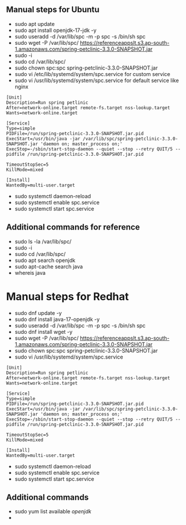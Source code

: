 ## Manual steps for Ubuntu
* sudo apt update
* sudo apt install openjdk-17-jdk -y
* sudo useradd -d /var/lib/spc -m -p spc -s /bin/sh spc
* sudo wget -P /var/lib/spc/ https://referenceappslt.s3.ap-south-1.amazonaws.com/spring-petclinic-3.3.0-SNAPSHOT.jar
* sudo -i
* sudo cd /var/lib/spc/
* sudo chown spc:spc spring-petclinic-3.3.0-SNAPSHOT.jar
* sudo vi /etc/lib/systemd/system/spc.service for custom service
* sudo vi /usr/lib/systemd/system/spc.service for default service like nginx
```
[Unit]
Description=Run spring petlinic
After=network-online.target remote-fs.target nss-lookup.target
Wants=network-online.target

[Service]
Type=simple
PIDFile=/run/spring-petclinic-3.3.0-SNAPSHOT.jar.pid
ExecStart=/usr/bin/java -jar /var/lib/spc/spring-petclinic-3.3.0-SNAPSHOT.jar 'daemon on; master_process on;'
ExecStop=-/sbin/start-stop-daemon --quiet --stop --retry QUIT/5 --pidfile /run/spring-petclinic-3.3.0-SNAPSHOT.jar.pid

TimeoutStopSec=5
KillMode=mixed

[Install]
WantedBy=multi-user.target
```
* sudo systemctl daemon-reload
* sudo systemctl enable spc.service
* sudo systemctl start spc.service
## Additional commands for reference
* sudo ls -la /var/lib/spc/
* sudo -i
* sudo cd /var/lib/spc/
* sudo apt search openjdk
* sudo apt-cache search java
* whereis java

# Manual steps for Redhat
* sudo dnf update -y
* sudo dnf install  java-17-openjdk -y
* sudo useradd -d /var/lib/spc -m -p spc -s /bin/sh spc
* sudo dnf install wget -y
* sudo wget -P /var/lib/spc/ https://referenceappslt.s3.ap-south-1.amazonaws.com/spring-petclinic-3.3.0-SNAPSHOT.jar
* sudo chown spc:spc spring-petclinic-3.3.0-SNAPSHOT.jar
* sudo vi /usr/lib/systemd/system/spc.service
```
[Unit]
Description=Run spring petlinic
After=network-online.target remote-fs.target nss-lookup.target
Wants=network-online.target

[Service]
Type=simple
PIDFile=/run/spring-petclinic-3.3.0-SNAPSHOT.jar.pid
ExecStart=/usr/bin/java -jar /var/lib/spc/spring-petclinic-3.3.0-SNAPSHOT.jar 'daemon on; master_process on;'
ExecStop=-/sbin/start-stop-daemon --quiet --stop --retry QUIT/5 --pidfile /run/spring-petclinic-3.3.0-SNAPSHOT.jar.pid

TimeoutStopSec=5
KillMode=mixed

[Install]
WantedBy=multi-user.target
```
* sudo systemctl daemon-reload
* sudo systemctl enable spc.service
* sudo systemctl start spc.service

## Additional commands
* sudo yum list available *openjdk*
* 